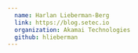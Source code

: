 ```yaml
---
  name: Harlan Lieberman-Berg
  link: https://blog.setec.io
  organization: Akamai Technologies
  github: hlieberman
---
```

